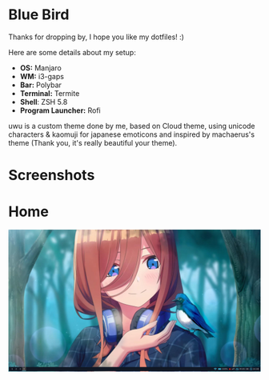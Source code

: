 # Blue Bird
Thanks for dropping by, I hope you like my dotfiles! :)

Here are some details about my setup:
- **OS:** Manjaro
- **WM:** i3-gaps
- **Bar:** Polybar 
- **Terminal:** Termite
- **Shell**: ZSH 5.8
- **Program Launcher:** Rofi 

uwu is a custom theme done by me, based on Cloud theme, using unicode characters & kaomuji for japanese emoticons and inspired by machaerus's theme (Thank you, it's really beautiful your theme). 

# Screenshots

# Home 
![Home](https://raw.githubusercontent.com/CGDEX/blue-bird/main/prints/4.png?raw=true)







